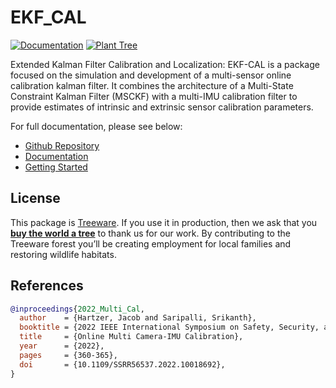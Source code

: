 # EKF_CAL
[![Documentation](https://github.com/unmannedlab/ekf-cal/actions/workflows/documentation.yaml/badge.svg)](https://github.com/unmannedlab/ekf-cal/actions/workflows/documentation.yaml)
[![Plant Tree](https://img.shields.io/badge/dynamic/json?color=brightgreen&label=Plant%20Tree&query=%24.total&url=https%3A%2F%2Fpublic.offset.earth%2Fusers%2Ftreeware%2Ftrees)](https://plant.treeware.earth/unmannedlab/ekf-cal)

Extended Kalman Filter Calibration and Localization: EKF-CAL is a package focused on the simulation
and development of a multi-sensor online calibration kalman filter. It combines the architecture of
a Multi-State Constraint Kalman Filter (MSCKF) with a multi-IMU calibration filter to provide
estimates of intrinsic and extrinsic sensor calibration parameters.

For full documentation, please see below:
- [Github Repository](https://github.com/unmannedlab/ekf-cal/)
- [Documentation](https://unmannedlab.org/ekf-cal/)
- [Getting Started](https://unmannedlab.org/ekf-cal/tutorial.html)

## License
This package is [Treeware](https://treeware.earth). If you use it in production, then we ask that you [**buy the world a tree**](https://plant.treeware.earth/unmannedlab/ekf-cal) to thank us for our work. By contributing to the Treeware forest you’ll be creating employment for local families and restoring wildlife habitats.

## References

```bibtex
@inproceedings{2022_Multi_Cal,
  author    = {Hartzer, Jacob and Saripalli, Srikanth},
  booktitle = {2022 IEEE International Symposium on Safety, Security, and Rescue Robotics (SSRR)},
  title     = {Online Multi Camera-IMU Calibration},
  year      = {2022},
  pages     = {360-365},
  doi       = {10.1109/SSRR56537.2022.10018692},
}
```